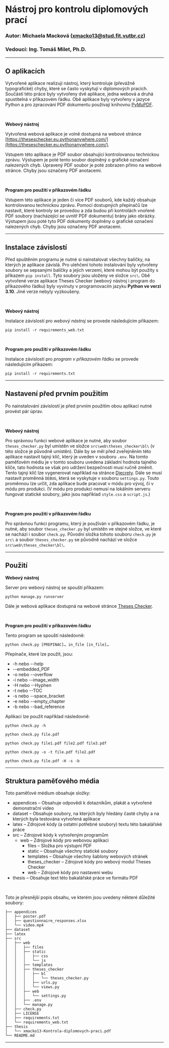 # Nástroj pro kontrolu diplomových prací

### Autor: Michaela Macková ([xmacko13@stud.fit.vutbr.cz](mailto:xmacko13@stud.fit.vutbr.cz))
### Vedoucí: Ing. Tomáš Milet, Ph.D.
---





## O aplikacích

Vytvořené aplikace realizují nástroj, který kontroluje (převážně typografické) chyby, které se často vyskytují v diplomových pracích.
Součástí této práce byly vytvořeny dvě aplikace, jedna webová a druhá spustitelná v příkazovém řádku. Obě aplikace byly vytvořeny v jazyce Python a pro zpracování PDF dokumentu používají knihovnu [PyMuPDF](https://pymupdf.readthedocs.io/en/latest/).

<br>

**Webový nástroj**

Vytvořená webová aplikace je volně dostupná na webové stránce [https://theseschecker.eu.pythonanywhere.com/](https://theseschecker.eu.pythonanywhere.com/).

Vstupem této aplikace je PDF soubor obsahující kontrolovanou technickou zprávu. Výstupem je poté tento soubor doplněný o grafické označení nalezených chyb.  Upravený PDF soubor je poté zobrazen přímo na webové stránce. Chyby jsou označeny PDF anotacemi.


<br>

**Program pro použití v příkazovém řádku**

Vstupem této aplikace je jeden či více PDF souborů, kde každý obsahuje kontrolovanou technickou zprávu. Pomocí dostupných přepínačů lze nastavit, které kontroly se provedou a zda budou při kontrolách vnořené PDF soubory (nacházející se uvnitř PDF dokumentu) brány jako obrázky. Výstupem jsou poté tyto PDF dokumenty doplněny o grafické označení nalezených chyb. Chyby jsou označeny PDF anotacemi.





---

## Instalace závislostí

Před spuštěním programu je nutné si nainstalovat všechny balíčky, na kterých je aplikace závislá. Pro ulehčení tohoto instalování byly vytvořeny soubory 
se sepsanými balíčky a jejich verzemi, které mohou být použity s příkazem `pip install`. Tyto soubory jsou uloženy ve složce `src\`. Obě vytvořené verze aplikace Theses Checker (webový nástroj i program do příkazového řádku) byly vyvinuty v programovacím jazyku **Python ve verzi 3.10**.
Jiné verze nebyly vyzkoušeny.


<br>

**Webový nástroj**

Instalace závislostí pro *webový nástroj* se provede následujícím příkazem: 
```
pip install -r requirements_web.txt
```


<br>

**Program pro použití v příkazovém řádku**

Instalace závislostí pro *program v příkazovém řádku* se provede následujícím příkazem: 
```
pip install -r requirements.txt
```





---

## Nastavení před prvním použitím
Po nainstalování závislostí je před prvním použitím obou aplikací nutné provést pár úprav.

<br>

**Webový nástroj**

Pro správnou funkci webové aplikace je nutné, aby soubor `theses_checker.py` byl umístěn ve složce `src\web\theses_checker\bl\` (v této složce je původně umístěn). Dále by se měl před zveřejněním této aplikace nastavit tajný klíč, který je uveden v souboru `.env`. Na tomto paměťovém médiu je v tomto souboru uvedena základní hodnota tajného klíče, tato hodnota se však pro udržení bezpečnosti musí ručně změnit. Tento tajný klíč lze vygenerovat například na stránce [Djecrety](https://djecrety.ir/). Dále se musí nastavit proměnná `DEBUG`, která se vyskytuje v souboru `settings.py`. Touto proměnnou lze určit, zda aplikace bude pracovat v módu pro vývoj, či v módu pro produkci. (V módu pro produkci nemusí na lokálním serveru fungovat statické soubory, jako jsou například `style.css` a `script.js`.)


<br>

**Program pro použití v příkazovém řádku**

Pro správnou funkci programu, který je používán v příkazovém řádku, je nutné, aby soubor `theses_checker.py` byl umístěn ve stejné složce, ve které se nachází i soubor `check.py`. Původní složka tohoto souboru `check.py` je `src\` a soubor `theses_checker.py` se původně nachází ve složce `src\web\theses_checker\bl\`.





---

## Použití

**Webový nástroj**

Server pro webový nástroj se spouští příkazem:
```
python manage.py runserver
```

Dále je webová aplikace dostupná na webové stránce [Theses Checker](https://theseschecker.eu.pythonanywhere.com/).


<br>

**Program pro použití v příkazovém řádku**

Tento program se spouští následovně:

```
python check.py [PREPINAC]… in_file [in_file]…
```

Přepínače, které lze použít, jsou: 
+ -h nebo --help
+ --embedded_PDF
+ -o nebo --overflow
+ -i nebo --image_width
+ -H nebo --Hyphen
+ -t nebo --TOC
+ -s nebo --space_bracket
+ -e nebo --empty_chapter
+ -b nebo --bad_reference

Aplikaci lze použít například následovně:

```
python check.py -h
```

```
python check.py file.pdf
```

```
python check.py file1.pdf file2.pdf file3.pdf
```

```
python check.py -o -t file.pdf file2.pdf
```

```
python check.py file.pdf -H -s -b
```



---

## Struktura paměťového média

Toto paměťové médium obsahuje složky:
+ appendices – Obsahuje odpovědi k dotazníkům, plakát a vytvořené demonstrační video
+ dataset – Obsahuje soubory, na kterých byly hledány časté chyby a na kterých byla testována vytvořená aplikace
+ latex – Zdrojové kódy (a ostatní potřebné soubory) textu této bakalářské práce 
+ src – Zdrojové kódy k vytvořeným programům
    + web – Zdrojové kódy pro webovou aplikaci
        + files – Složka pro výstupní PDF 
        + static – Obsahuje všechny statické soubory
        + templates – Obsahuje všechny šablony webových stránek
        + theses_checker – Zdrojové kódy pro webový modul Theses Checker
        + web – Zdrojové kódy pro nastavení webu
+ thesis – Obsahuje text této bakalářské práce ve formátu PDF

<br>

Toto je přesnější popis obsahu, ve kterém jsou uvedeny některé důležité soubory: 
```
├── appendices
│   ├── poster.pdf
│   ├── questionnaire_responses.xlsx
│   └── video.mp4
├── dataset
├── latex
├── src
│   ├── web
│   │   ├── files
│   │   ├── static
│   │   │   ├── css
│   │   │   └── js
│   │   ├── templates
│   │   ├── theses_checker
│   │   │   ├── bl
│   │   │   │   └── theses_checker.py
│   │   │   ├── urls.py
│   │   │   └── views.py
│   │   ├── web
│   │   │   └── settings.py
│   │   ├── .env
│   │   └── manage.py
│   ├── check.py
│   ├── LICENSE
│   ├── requirements.txt
│   └── requirements_web.txt
├── thesis
│   └── xmacko13-Kontrola-diplomovych-praci.pdf
└── README.md
```




---